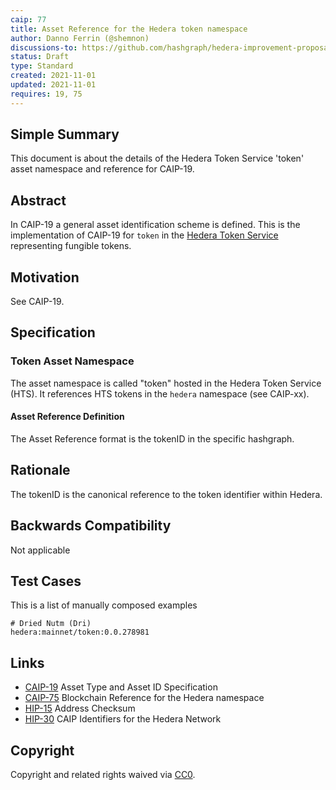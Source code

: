 ```yaml
---
caip: 77
title: Asset Reference for the Hedera token namespace
author: Danno Ferrin (@shemnon)
discussions-to: https://github.com/hashgraph/hedera-improvement-proposal/discussions/169
status: Draft
type: Standard
created: 2021-11-01
updated: 2021-11-01
requires: 19, 75
---
```


## Simple Summary

This document is about the details of the Hedera Token Service 'token' asset
namespace and reference for CAIP-19.

## Abstract

In CAIP-19 a general asset identification scheme is defined. This is the
implementation of CAIP-19 for `token` in the
[Hedera Token Service](https://docs.hedera.com/guides/docs/integrating-a-hedera-token-service-token#hedera-token-service)
representing fungible tokens.

## Motivation

See CAIP-19.

## Specification

### Token Asset Namespace

The asset namespace is called "token" hosted in the Hedera Token Service (HTS).
It references HTS tokens in the `hedera` namespace (see CAIP-xx).

#### Asset Reference Definition

The Asset Reference format is the tokenID in the specific hashgraph.

## Rationale

The tokenID is the canonical reference to the token identifier within Hedera.

## Backwards Compatibility

Not applicable

## Test Cases

This is a list of manually composed examples

```
# Dried Nutm (Dri)
hedera:mainnet/token:0.0.278981
```

## Links

- [CAIP-19](./caip-19.md) Asset Type and Asset ID Specification
- [CAIP-75](./caip-75.md) Blockchain Reference for the Hedera namespace
- [HIP-15](https://github.com/hashgraph/hedera-improvement-proposal/blob/master/HIP/hip-15.md)
  Address Checksum
- [HIP-30](https://github.com/hashgraph/hedera-improvement-proposal/blob/master/HIP/hip-30.md)
  CAIP Identifiers for the Hedera Network

## Copyright

Copyright and related rights waived
via [CC0](https://creativecommons.org/publicdomain/zero/1.0/).
